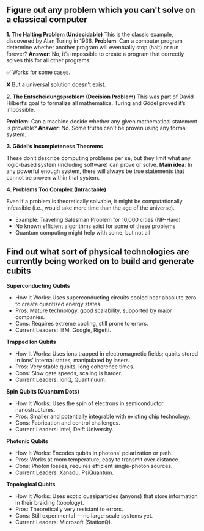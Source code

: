 ## Figure out any problem which you can't solve on a classical computer

**1. The Halting Problem (Undecidable)**
This is the classic example, discovered by Alan Turing in 1936.
**Problem**: Can a computer program determine whether another program will eventually stop (halt) or run forever?
**Answer**: No, it’s impossible to create a program that correctly solves this for all other programs.

✅ Works for some cases.

❌ But a universal solution doesn't exist.

**2. The Entscheidungsproblem (Decision Problem)**
This was part of David Hilbert’s goal to formalize all mathematics. Turing and Gödel proved it’s impossible.

**Problem**: Can a machine decide whether any given mathematical statement is provable?
**Answer**: No. Some truths can't be proven using any formal system.

**3. Gödel’s Incompleteness Theorems**

These don’t describe computing problems per se, but they limit what any logic-based system (including software) can prove or solve.
**Main idea**: In any powerful enough system, there will always be true statements that cannot be proven within that system.

**4. Problems Too Complex (Intractable)**

Even if a problem is theoretically solvable, it might be computationally infeasible (i.e., would take more time than the age of the universe).
-    Example: Traveling Salesman Problem for 10,000 cities (NP-Hard)
-    No known efficient algorithms exist for some of these problems
-    Quantum computing might help with some, but not all


## Find out what sort of physical technologies are currently being worked on to build and generate cubits

**Superconducting Qubits**

-    How It Works: Uses superconducting circuits cooled near absolute zero to create quantized energy states.
-    Pros: Mature technology, good scalability, supported by major companies.
-    Cons: Requires extreme cooling, still prone to errors.
-    Current Leaders: IBM, Google, Rigetti.

**Trapped Ion Qubits**
-    How It Works: Uses ions trapped in electromagnetic fields; qubits stored in ions’ internal states, manipulated by lasers.
-    Pros: Very stable qubits, long coherence times.
-    Cons: Slow gate speeds, scaling is harder.
-    Current Leaders: IonQ, Quantinuum.

**Spin Qubits (Quantum Dots)**
-    How It Works: Uses the spin of electrons in semiconductor nanostructures.
-    Pros: Smaller and potentially integrable with existing chip technology.
-    Cons: Fabrication and control challenges.
-    Current Leaders: Intel, Delft University.

**Photonic Qubits**
-    How It Works: Encodes qubits in photons’ polarization or path.
-    Pros: Works at room temperature, easy to transmit over distance.
-    Cons: Photon losses, requires efficient single-photon sources.
-    Current Leaders: Xanadu, PsiQuantum.

**Topological Qubits**
-    How It Works: Uses exotic quasiparticles (anyons) that store information in their braiding (topology).
-    Pros: Theoretically very resistant to errors.
-    Cons: Still experimental — no large-scale systems yet.
-    Current Leaders: Microsoft (StationQ).
